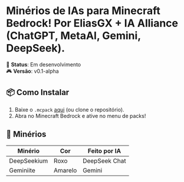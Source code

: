 # Minérios de IAs para Minecraft Bedrock! Por **EliasGX** + **IA Alliance** (ChatGPT, MetaAI, Gemini, DeepSeek).  

🔧 **Status**: Em desenvolvimento  
🎮 **Versão**: v0.1-alpha  


## 📦 Como Instalar  
1. Baixe o `.mcpack` [aqui](#) (ou clone o repositório).  
2. Abra no Minecraft Bedrock e ative no menu de packs!  

## 💎 Minérios  
| Minério       | Cor      | Feito por IA |  
|---------------|----------|--------------|  
| DeepSeekium   | Roxo     | DeepSeek Chat|  
| Geminiite     | Amarelo  | Gemini       |  
